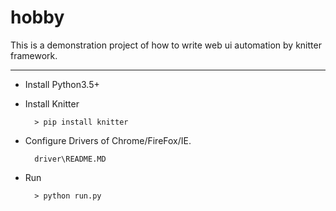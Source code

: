 # hobby
This is a demonstration project of how to write web ui automation by knitter framework.

--------------------------------------------------

- Install Python3.5+

- Install Knitter

        > pip install knitter

- Configure Drivers of Chrome/FireFox/IE.

        driver\README.MD

- Run

        > python run.py


